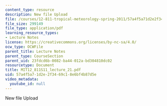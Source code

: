 ```yaml
---
content_type: resource
description: New file Upload
file: /courses/12-811-tropical-meteorology-spring-2011/57a4f5a71d2e2f3469c18e6bf4b87d5e_MIT12_811S11_lecture_21.pdf
file_size: 299149
file_type: application/pdf
learning_resource_types:
- Lecture Notes
license: https://creativecommons.org/licenses/by-nc-sa/4.0/
ocw_type: OCWFile
parent_title: Lecture Notes
parent_type: CourseSection
parent_uid: 23fdcd6b-0082-ba44-012a-bd304810dc02
resourcetype: Document
title: MIT12_811S11_lecture_21.pdf
uid: 57a4f5a7-1d2e-2f34-69c1-8e6bf4b87d5e
video_metadata:
  youtube_id: null
---
```

New file Upload